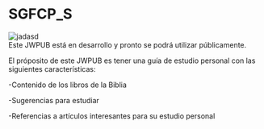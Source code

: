 # SGFCP_S

![jadasd](https://github.com/user-attachments/assets/47f99ea3-e3ac-4176-a6e7-30ba4944163a)      
Este JWPUB está en desarrollo y pronto se podrá utilizar públicamente.

El próposito de este JWPUB es tener una guía de estudio personal con las siguientes características:

-Contenido de los libros de la Biblia

-Sugerencias para estudiar

-Referencias a artículos interesantes para su estudio personal
